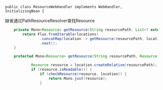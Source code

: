 
`public class ResourceWebHandler implements WebHandler, InitializingBean {`

缺省通过PathResourceResolver查找Resource

```java
	private Mono<Resource> getResource(String resourcePath, List<? extends Resource> locations) {
		return Flux.fromIterable(locations)
				.concatMap(location -> getResource(resourcePath, location))
				.next();
	}

	protected Mono<Resource> getResource(String resourcePath, Resource location) {

			Resource resource = location.createRelative(resourcePath);
			if (resource.isReadable()) {
				if (checkResource(resource, location)) {
					return Mono.just(resource);
				}
```